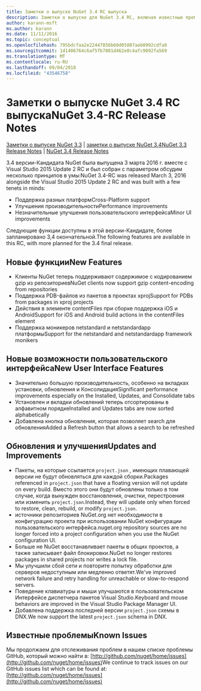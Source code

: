 ```yaml
---
title: Заметки о выпуске NuGet 3.4 RC выпуска
description: Заметки о выпуске для NuGet 3.4 RC, включая известные проблемы, исправления ошибок, добавленные функции и запросы на изменение структуры.
author: karann-msft
ms.author: karann
ms.date: 11/11/2016
ms.topic: conceptual
ms.openlocfilehash: 795bdcfaa2e22447856b60d05807aeb0992cdfa0
ms.sourcegitcommit: 1d1406764c6af5fb7801d462e0c4afc9092fa569
ms.translationtype: MT
ms.contentlocale: ru-RU
ms.lasthandoff: 09/04/2018
ms.locfileid: "43546758"
---
```

# <a name="nuget-34-rc-release-notes"></a><span data-ttu-id="cdf50-103">Заметки о выпуске NuGet 3.4 RC выпуска</span><span class="sxs-lookup"><span data-stu-id="cdf50-103">NuGet 3.4-RC Release Notes</span></span>

<span data-ttu-id="cdf50-104">[Заметки о выпуске NuGet 3.3](../release-notes/nuget-3.3.md) | [заметки о выпуске NuGet 3.4](../release-notes/nuget-3.4.md)</span><span class="sxs-lookup"><span data-stu-id="cdf50-104">[NuGet 3.3 Release Notes](../release-notes/nuget-3.3.md) | [NuGet 3.4 Release Notes](../release-notes/nuget-3.4.md)</span></span>

<span data-ttu-id="cdf50-105">3.4 версии-Кандидата NuGet была выпущена 3 марта 2016 г. вместе с Visual Studio 2015 Update 2 RC и был собран с параметром обсудим несколько принципов в умы:</span><span class="sxs-lookup"><span data-stu-id="cdf50-105">NuGet 3.4-RC was released March 3, 2016 alongside the Visual Studio 2015 Update 2 RC and was built with a few tenets in minds:</span></span>

* <span data-ttu-id="cdf50-106">Поддержка разных платформ</span><span class="sxs-lookup"><span data-stu-id="cdf50-106">Cross-Platform support</span></span>
* <span data-ttu-id="cdf50-107">Улучшения производительности</span><span class="sxs-lookup"><span data-stu-id="cdf50-107">Performance improvements</span></span>
* <span data-ttu-id="cdf50-108">Незначительные улучшения пользовательского интерфейса</span><span class="sxs-lookup"><span data-stu-id="cdf50-108">Minor UI improvements</span></span>

<span data-ttu-id="cdf50-109">Следующие функции доступны в этой версии-Кандидате, более запланировано 3,4 окончательной.</span><span class="sxs-lookup"><span data-stu-id="cdf50-109">The following features are available in this RC, with more planned for the 3.4 final release.</span></span>

## <a name="new-features"></a><span data-ttu-id="cdf50-110">Новые функции</span><span class="sxs-lookup"><span data-stu-id="cdf50-110">New Features</span></span>

* <span data-ttu-id="cdf50-111">Клиенты NuGet теперь поддерживают содержимое с кодированием gzip из репозиториев</span><span class="sxs-lookup"><span data-stu-id="cdf50-111">NuGet clients now support gzip content-encoding from repositories</span></span>
* <span data-ttu-id="cdf50-112">Поддержка PDB-файлов из пакетов в проектах xproj</span><span class="sxs-lookup"><span data-stu-id="cdf50-112">Support for PDBs from packages in xproj projects</span></span>
* <span data-ttu-id="cdf50-113">Действия в элементе contentFiles при сборке поддержка iOS и Android</span><span class="sxs-lookup"><span data-stu-id="cdf50-113">Support for iOS and Android build actions in the contentFiles element</span></span>
* <span data-ttu-id="cdf50-114">Поддержка моникеров netstandard и netstandardapp платформы</span><span class="sxs-lookup"><span data-stu-id="cdf50-114">Support for the netstandard and netstandardapp framework monikers</span></span>

## <a name="new-user-interface-features"></a><span data-ttu-id="cdf50-115">Новые возможности пользовательского интерфейса</span><span class="sxs-lookup"><span data-stu-id="cdf50-115">New User Interface Features</span></span>

* <span data-ttu-id="cdf50-116">Значительно большую производительность, особенно на вкладках установки, обновления и Консолидация</span><span class="sxs-lookup"><span data-stu-id="cdf50-116">Significant performance improvements especially on the Installed, Updates, and Consolidate tabs</span></span>
* <span data-ttu-id="cdf50-117">Установлен и вкладки обновлений теперь отсортированы в алфавитном порядке</span><span class="sxs-lookup"><span data-stu-id="cdf50-117">Installed and Updates tabs are now sorted alphabetically</span></span>
* <span data-ttu-id="cdf50-118">Добавлена кнопка обновления, которая позволяет search для обновления</span><span class="sxs-lookup"><span data-stu-id="cdf50-118">Added a Refresh button that allows a search to be refreshed</span></span>

## <a name="updates-and-improvements"></a><span data-ttu-id="cdf50-119">Обновления и улучшения</span><span class="sxs-lookup"><span data-stu-id="cdf50-119">Updates and Improvements</span></span>

* <span data-ttu-id="cdf50-120">Пакеты, на которые ссылается `project.json` , имеющих плавающей версии не будут обновляться для каждой сборки.</span><span class="sxs-lookup"><span data-stu-id="cdf50-120">Packages referenced in `project.json` that have a floating version will not update on every build.</span></span> <span data-ttu-id="cdf50-121">Вместо этого они будут обновлены только в том случае, когда вынужден восстановления, очистки, перестроения или изменить `project.json`.</span><span class="sxs-lookup"><span data-stu-id="cdf50-121">Instead, they will update only when forced to restore, clean, rebuild, or modify `project.json`.</span></span>
* <span data-ttu-id="cdf50-122">источники репозиториев NuGet.org нет необходимости в конфигурацию проекта при использовании NuGet конфигурации пользовательского интерфейса.</span><span class="sxs-lookup"><span data-stu-id="cdf50-122">nuget.org repository sources are no longer forced into a project configuration when you use the NuGet configuration UI.</span></span>
* <span data-ttu-id="cdf50-123">Больше не NuGet восстанавливает пакеты в общих проектов, а также записывает файл блокировки.</span><span class="sxs-lookup"><span data-stu-id="cdf50-123">NuGet no longer restores packages in shared projects nor writes a lock file.</span></span>
* <span data-ttu-id="cdf50-124">Мы улучшили сбой сети и повторите попытку обработки для серверов недоступным или медленно ответят.</span><span class="sxs-lookup"><span data-stu-id="cdf50-124">We've improved network failure and retry handling for unreachable or slow-to-respond servers.</span></span>
* <span data-ttu-id="cdf50-125">Поведение клавиатуры и мыши улучшаются в пользовательском Интерфейсе диспетчера пакетов Visual Studio.</span><span class="sxs-lookup"><span data-stu-id="cdf50-125">Keyboard and mouse behaviors are improved in the Visual Studio Package Manager UI.</span></span>
* <span data-ttu-id="cdf50-126">Добавлена поддержка последней версии `project.json` схемы в DNX.</span><span class="sxs-lookup"><span data-stu-id="cdf50-126">We now support the latest `project.json` schema in DNX.</span></span>

## <a name="known-issues"></a><span data-ttu-id="cdf50-127">Известные проблемы</span><span class="sxs-lookup"><span data-stu-id="cdf50-127">Known Issues</span></span>

<span data-ttu-id="cdf50-128">Мы продолжаем для отслеживания проблем в нашем списке проблемы GitHub, который можно найти в: [http://github.com/nuget/home/issues](http://github.com/nuget/home/issues)</span><span class="sxs-lookup"><span data-stu-id="cdf50-128">We continue to track issues on our GitHub issues list which can be found at: [http://github.com/nuget/home/issues](http://github.com/nuget/home/issues)</span></span>